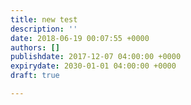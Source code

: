 ```yaml
---
title: new test
description: ''
date: 2018-06-19 00:07:55 +0000
authors: []
publishdate: 2017-12-07 04:00:00 +0000
expirydate: 2030-01-01 04:00:00 +0000
draft: true

---
```

